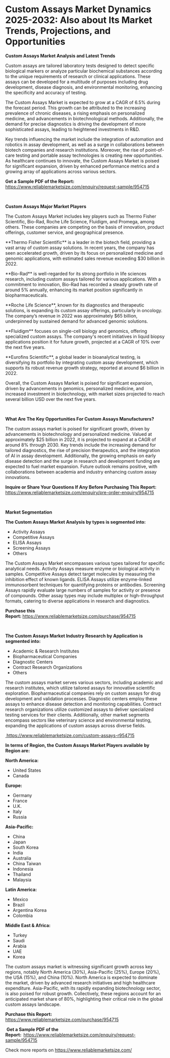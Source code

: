 <p><h1>Custom Assays Market Dynamics 2025-2032: Also about Its Market Trends, Projections, and Opportunities</h1></p><p><strong>Custom Assays Market Analysis and Latest Trends</strong></p>
<p><p>Custom assays are tailored laboratory tests designed to detect specific biological markers or analyze particular biochemical substances according to the unique requirements of research or clinical applications. These assays can be developed for a multitude of purposes including drug development, disease diagnosis, and environmental monitoring, enhancing the specificity and accuracy of testing.</p><p>The Custom Assays Market is expected to grow at a CAGR of 6.5% during the forecast period. This growth can be attributed to the increasing prevalence of chronic diseases, a rising emphasis on personalized medicine, and advancements in biotechnological methods. Additionally, the demand for precise diagnostics is driving the development of more sophisticated assays, leading to heightened investments in R&D.</p><p>Key trends influencing the market include the integration of automation and robotics in assay development, as well as a surge in collaborations between biotech companies and research institutions. Moreover, the rise of point-of-care testing and portable assay technologies is creating new opportunities. As healthcare continues to innovate, the Custom Assays Market is poised for significant expansion, driven by enhanced performance metrics and a growing array of applications across various sectors.</p></p>
<p><strong>Get a Sample PDF of the Report:&nbsp;</strong> <a href="https://www.reliablemarketsize.com/enquiry/request-sample/954715?utm_campaign=2952&utm_medium=2&utm_source=Github&utm_content=ia&utm_term=07032025&utm_id=custom-assays">https://www.reliablemarketsize.com/enquiry/request-sample/954715</a></p>
<p>&nbsp;</p>
<p><strong>Custom Assays Major Market Players</strong></p>
<p><p>The Custom Assays Market includes key players such as Thermo Fisher Scientific, Bio-Rad, Roche Life Science, Fluidigm, and Promega, among others. These companies are competing on the basis of innovation, product offerings, customer service, and geographical presence.</p><p>**Thermo Fisher Scientific** is a leader in the biotech field, providing a vast array of custom assay solutions. In recent years, the company has seen accelerated growth, driven by its focus on personalized medicine and genomic applications, with estimated sales revenue exceeding $30 billion in 2022.</p><p>**Bio-Rad** is well-regarded for its strong portfolio in life sciences research, including custom assays tailored for various applications. With a commitment to innovation, Bio-Rad has recorded a steady growth rate of around 5% annually, enhancing its market position significantly in biopharmaceuticals.</p><p>**Roche Life Science**, known for its diagnostics and therapeutic solutions, is expanding its custom assay offerings, particularly in oncology. The company’s revenue in 2022 was approximately $65 billion, underpinned by sustained demand for advanced genomic solutions.</p><p>**Fluidigm** focuses on single-cell biology and genomics, offering specialized custom assays. The company's recent initiatives in liquid biopsy applications position it for future growth, projected at a CAGR of 10% over the next five years.</p><p>**Eurofins Scientific**, a global leader in bioanalytical testing, is diversifying its portfolio by integrating custom assay development, which supports its robust revenue growth strategy, reported at around $6 billion in 2022.</p><p>Overall, the Custom Assays Market is poised for significant expansion, driven by advancements in genomics, personalized medicine, and increased investment in biotechnology, with market sizes projected to reach several billion USD over the next five years.</p></p>
<p>&nbsp;</p>
<p><strong>What Are The Key Opportunities For Custom Assays Manufacturers?</strong></p>
<p><p>The custom assays market is poised for significant growth, driven by advancements in biotechnology and personalized medicine. Valued at approximately $25 billion in 2022, it is projected to expand at a CAGR of around 8% through 2030. Key trends include the increasing demand for tailored diagnostics, the rise of precision therapeutics, and the integration of AI in assay development. Additionally, the growing emphasis on early disease detection and the surge in research and development funding are expected to fuel market expansion. Future outlook remains positive, with collaborations between academia and industry enhancing custom assay innovations.</p></p>
<p><strong>Inquire or Share Your Questions If Any Before Purchasing This Report:</strong> <a href="https://www.reliablemarketsize.com/enquiry/pre-order-enquiry/954715?utm_campaign=2952&utm_medium=2&utm_source=Github&utm_content=ia&utm_term=07032025&utm_id=custom-assays">https://www.reliablemarketsize.com/enquiry/pre-order-enquiry/954715</a></p>
<p>&nbsp;</p>
<p><strong>Market Segmentation</strong></p>
<p><strong>The Custom Assays Market Analysis by types is segmented into:</strong></p>
<p><ul><li>Activity Assays</li><li>Competitive Assays</li><li>ELISA Assays</li><li>Screening Assays</li><li>Others</li></ul></p>
<p><p>The Custom Assays Market encompasses various types tailored for specific analytical needs. Activity Assays measure enzyme or biological activity in samples. Competitive Assays detect target molecules by measuring the inhibition effect of known ligands. ELISA Assays utilize enzyme-linked immunosorbent techniques for quantifying proteins or antibodies. Screening Assays rapidly evaluate large numbers of samples for activity or presence of compounds. Other assay types may include multiplex or high-throughput formats, catering to diverse applications in research and diagnostics.</p></p>
<p><strong>Purchase this Report:&nbsp;</strong><a href="https://www.reliablemarketsize.com/purchase/954715?utm_campaign=2952&utm_medium=2&utm_source=Github&utm_content=ia&utm_term=07032025&utm_id=custom-assays">https://www.reliablemarketsize.com/purchase/954715</a></p>
<p>&nbsp;</p>
<p><strong>The Custom Assays Market Industry Research by Application is segmented into:</strong></p>
<p><ul><li>Academic & Research Institutes</li><li>Biopharmaceutical Companies</li><li>Diagnostic Centers</li><li>Contract Research Organizations</li><li>Others</li></ul></p>
<p><p>The custom assays market serves various sectors, including academic and research institutes, which utilize tailored assays for innovative scientific exploration. Biopharmaceutical companies rely on custom assays for drug development and validation processes. Diagnostic centers employ these assays to enhance disease detection and monitoring capabilities. Contract research organizations utilize customized assays to deliver specialized testing services for their clients. Additionally, other market segments encompass sectors like veterinary science and environmental testing, expanding the applications of custom assays across diverse fields.</p></p>
<p><a href="https://www.reliablemarketsize.com/custom-assays-r954715?utm_campaign=2952&utm_medium=2&utm_source=Github&utm_content=ia&utm_term=07032025&utm_id=custom-assays">&nbsp;https://www.reliablemarketsize.com/custom-assays-r954715</a></p>
<p><strong>In terms of Region, the Custom Assays Market Players available by Region are:</strong></p>
<p>
    <p> <strong> North America: </strong>
        <ul>
            <li>United States</li>
            <li>Canada</li>
        </ul>
        </p> 
    <p> <strong> Europe: </strong>
        <ul>
            <li>Germany</li>
            <li>France</li>
            <li>U.K.</li>
            <li>Italy</li>
            <li>Russia</li>
        </ul>
        </p> 
    <p> <strong> Asia-Pacific: </strong>
        <ul>
            <li>China</li>
            <li>Japan</li>
            <li>South Korea</li>
            <li>India</li>
            <li>Australia</li>
            <li>China Taiwan</li>
            <li>Indonesia</li>
            <li>Thailand</li>
            <li>Malaysia</li>
        </ul>
        </p> 
    <p> <strong> Latin America: </strong>
        <ul>
            <li>Mexico</li>
            <li>Brazil</li>
            <li>Argentina Korea</li>
            <li>Colombia</li>
        </ul>
        </p> 
    <p> <strong> Middle East & Africa: </strong>
        <ul>
            <li>Turkey</li>
            <li>Saudi</li>
            <li>Arabia</li>
            <li>UAE</li>
            <li>Korea</li>
        </ul>
    </p>
    </p>
<p><p>The custom assays market is witnessing significant growth across key regions, notably North America (30%), Asia-Pacific (25%), Europe (20%), the USA (15%), and China (10%). North America is expected to dominate the market, driven by advanced research initiatives and high healthcare expenditure. Asia-Pacific, with its rapidly expanding biotechnology sector, is also poised for robust growth. Collectively, these regions account for an anticipated market share of 80%, highlighting their critical role in the global custom assays landscape.</p></p>
<p><strong>Purchase this Report: </strong><a href="https://www.reliablemarketsize.com/purchase/954715?utm_campaign=2952&utm_medium=2&utm_source=Github&utm_content=ia&utm_term=07032025&utm_id=custom-assays">https://www.reliablemarketsize.com/purchase/954715</a></p>
<p>&nbsp;<strong>Get a Sample PDF of the Report:&nbsp;&nbsp;</strong><a href="https://www.reliablemarketsize.com/enquiry/request-sample/954715?utm_campaign=2952&utm_medium=2&utm_source=Github&utm_content=ia&utm_term=07032025&utm_id=custom-assays">https://www.reliablemarketsize.com/enquiry/request-sample/954715</a></p>
<p><strong></strong></p>
<p>Check more reports on <a href="https://www.reliablemarketsize.com/?utm_campaign=2952&utm_medium=2&utm_source=Github&utm_content=ia&utm_term=07032025&utm_id=custom-assays">https://www.reliablemarketsize.com/</a></p>